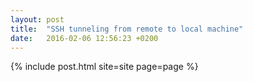 ```yaml
---
layout: post
title:  "SSH tunneling from remote to local machine"
date:   2016-02-06 12:56:23 +0200
---
```

{% include post.html site=site page=page %}
